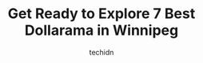 ---
layout: ampstory
image: https://i0.wp.com/www.auto.or.id/wp-content/uploads/2023/06/dollarama-0-winnipeg-1686323077.jpeg?resize=640,853
author: techidn
featured: false
description: Winnipeg, Manitoba, Canada is a haven for Dollarama enthusiasts, boasting an impressive array of 7 top-notch establishments. Whether youre a seasoned connoisseur or simply curious to explor
title: Get Ready to Explore 7 Best Dollarama in Winnipeg
cover:
   title: Get Ready to Explore 7 Best Dollarama in Winnipeg
   subtitle: AUTO.OR.ID
   background: https://www.auto.or.id/wp-content/uploads/2023/06/dollarama-0-winnipeg-1686323077.jpeg

pages: 
 - layout: thirds
   top: <h1>#1 Dollarama</h1>
   bottom: "<p>Not a fan of all the multiple self checkouts that are sooo over-sensitive to every little move and the need to have the staff member come over. Its ridiculous. Bring bac</p>"
   background: https://www.auto.or.id/wp-content/uploads/2023/06/dollarama-1-winnipeg-1686323079.jpeg
   backgroundblur: true
 - layout: thirds
   top: <h1>#2 Dollarama</h1>
   bottom: "<p>230 Osborne St, Winnipeg, MB R3L 1Z5, Canada</p>"
   background: https://www.auto.or.id/wp-content/uploads/2023/06/dollarama-2-winnipeg-1686323079.jpeg
   cta:
      link: https://www.auto.or.id/get-ready-to-explore-7-best-dollarama-in-winnipeg/
      text: Get Ready to Explore 7 Best Dollarama in Winnipeg
 - layout: thirds
   top: <h1>#3 Dollarama</h1>
   bottom: "<p>1114 Main St, Winnipeg, MB R2W 3S2, Canada</p>"
   background: https://images.unsplash.com/photo-1594502225401-a9eab8b405dd?ixlib=rb-4.0.3&ixid=MnwxMjA3fDB8MHxwaG90by1wYWdlfHx8fGVufDB8fHx8&auto=format&fit=crop&w=640&h=853&q=80
   cta:
      link: https://www.auto.or.id/get-ready-to-explore-7-best-dollarama-in-winnipeg/
      text: Get Ready to Explore 7 Best Dollarama in Winnipeg
 - layout: thirds
   top: <h1>#4 Dollarama</h1>
   bottom: "<p>1560 Regent Ave W, Winnipeg, MB R2C 3B4, Canada</p>"
   background: https://images.unsplash.com/photo-1626941946705-10e82ef4c533?ixlib=rb-4.0.3&ixid=MnwxMjA3fDB8MHxwaG90by1wYWdlfHx8fGVufDB8fHx8&auto=format&fit=crop&w=640&h=853&q=80
   cta:
      link: https://www.auto.or.id/get-ready-to-explore-7-best-dollarama-in-winnipeg/
      text: Get Ready to Explore 7 Best Dollarama in Winnipeg
 - layout: thirds
   top: <h1>#5 Dollarama</h1>
   bottom: "<p>1910 Pembina Hwy, Winnipeg, MB R3T 4S5, Canada</p>"
   background: https://images.unsplash.com/photo-1508974576580-36a2f92ad3bc?ixlib=rb-4.0.3&ixid=MnwxMjA3fDB8MHxwaG90by1wYWdlfHx8fGVufDB8fHx8&auto=format&fit=crop&w=640&h=853&q=80
   cta:
      link: https://www.auto.or.id/get-ready-to-explore-7-best-dollarama-in-winnipeg/
      text: Get Ready to Explore 7 Best Dollarama in Winnipeg
 - layout: thirds
   top: <h1>#6 Dollarama</h1>
   bottom: "<p>1100 Concordia Ave, Winnipeg, MB R2K 4B8, Canada</p>"
   background: https://images.unsplash.com/photo-1627404760301-8efc143749c8?ixlib=rb-4.0.3&ixid=MnwxMjA3fDB8MHxwaG90by1wYWdlfHx8fGVufDB8fHx8&auto=format&fit=crop&w=640&h=853&q=80
   cta:
      link: https://www.auto.or.id/get-ready-to-explore-7-best-dollarama-in-winnipeg/
      text: Get Ready to Explore 7 Best Dollarama in Winnipeg
 - layout: thirds
   top: <h1>#7 Dollarama</h1>
   bottom: "<p>259 Marion St, Winnipeg, MB R2H 0T8, Canada</p>"
   background: https://images.unsplash.com/photo-1629935252276-2e9267f778a1?ixlib=rb-4.0.3&ixid=MnwxMjA3fDB8MHxwaG90by1wYWdlfHx8fGVufDB8fHx8&auto=format&fit=crop&w=640&h=853&q=80
   cta:
      link: https://www.auto.or.id/get-ready-to-explore-7-best-dollarama-in-winnipeg/
      text: Get Ready to Explore 7 Best Dollarama in Winnipeg
 - layout: thirds
   middle: Continue reading...
   background: https://images.unsplash.com/photo-1494976388531-d1058494cdd8?ixlib=rb-4.0.3&ixid=MnwxMjA3fDB8MHxwaG90by1wYWdlfHx8fGVufDB8fHx8&auto=format&fit=crop&w=640&h=853&q=80
   cta:
      link: https://www.auto.or.id/get-ready-to-explore-7-best-dollarama-in-winnipeg/
      text: Get Ready to Explore 7 Best Dollarama in Winnipeg

---